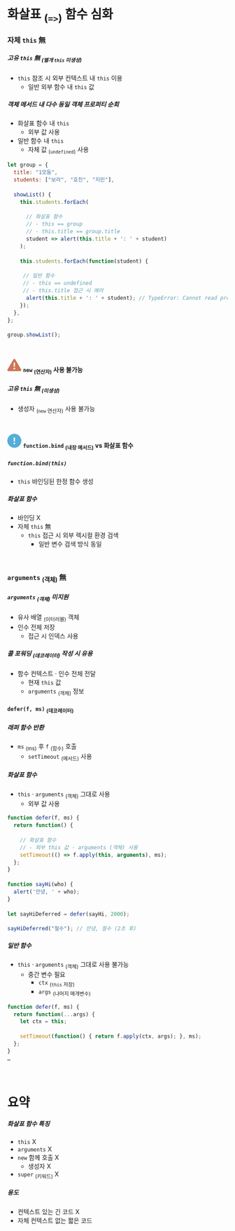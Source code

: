 화살표 <sub>(`=>`)</sub> 함수 심화
====

### 자체 `this` 無

##### 고유 `this` 無 <sub>(별개 `this` 미생성)</sub>
- `this` 참조 시 외부 컨텍스트 내 `this` 이용
  - 일반 외부 함수 내 `this` 값

##### 객체 메서드 내 다수 동일 객체 프로퍼티 순회
- 화살표 함수 내 `this`
  - 외부 값 사용
- 일반 함수 내 `this`
  - 자체 값 <sub>(`undefined`)</sub> 사용
```javascript
let group = {
  title: "1모둠",
  students: ["보라", "호진", "지민"],

  showList() {
    this.students.forEach(

      // 화살표 함수
      // - this == group
      // - this.title == group.title
      student => alert(this.title + ': ' + student)
    );

    this.students.forEach(function(student) {
 
     // 일반 함수
     // - this == undefined
     // - this.title 접근 시 에러
      alert(this.title + ': ' + student); // TypeError: Cannot read property 'title' of undefined
    });
  },
};

group.showList();
```

<br />

<img src="../../images/commons/icons/triangle-exclamation-solid.svg" /> **`new` <sub>(연산자)</sub> 사용 불가능**

##### 고유 `this` 無 <sub>(미생성)</sub>
- 생성자 <sub>(`new` 연산자)</sub> 사용 불가능

<br />

<img src="../../images/commons/icons/circle-exclamation-solid.svg" /> **`function.bind` <sub>(내장 메서드)</sub> vs 화살표 함수**

##### `function.bind(this)`
- `this` 바인딩된 한정 함수 생성

##### 화살표 함수
- 바인딩 X
- 자체 `this` 無
  - `this` 접근 시 외부 렉시컬 환경 검색
    - 일반 변수 검색 방식 동일

<br />

### `arguments` <sub>(객체)</sub> 無

##### `arguments` <sub>(객체)</sub> 미지원
- 유사 배열 <sub>(이터러블)</sub> 객체
- 인수 전체 저장
  - 접근 시 인덱스 사용

##### 콜 포워딩 <sub>(데코레이터)</sub> 작성 시 유용
- 함수 컨텍스트 · 인수 전체 전달
  - 현재 `this` 값
  - `arguments` <sub>(객체)</sub> 정보

#### `defer(f, ms)` <sub>(데코레이터)</sub>

##### 래퍼 함수 반환
- `ms` <sub>(ms)</sub> 후 `f` <sub>(함수)</sub> 호출
  - `setTimeout` <sub>(메서드)</sub> 사용

##### 화살표 함수
- `this` · `arguments` <sub>(객체)</sub> 그대로 사용
  - 외부 값 사용
```javascript
function defer(f, ms) {
  return function() {

    // 화살표 함수
    // - 외부 this 값 · arguments (객체) 사용
    setTimeout(() => f.apply(this, arguments), ms);
  };
}

function sayHi(who) {
  alert('안녕, ' + who);
}

let sayHiDeferred = defer(sayHi, 2000);

sayHiDeferred("철수"); // 안녕, 철수 (2초 후)
```

##### 일반 함수
- `this` · `arguments` <sub>(객체)</sub> 그대로 사용 불가능
  - 중간 변수 필요
    - `ctx` <sub>(`this` 저장)</sub>
    - `args` <sub>(나머지 매개변수)</sub>
```javascript
function defer(f, ms) {
  return function(...args) {
    let ctx = this;

    setTimeout(function() { return f.apply(ctx, args); }, ms);
  };
}
…
```

<br />

요약
====

##### 화살표 함수 특징
- `this` X
- `arguments` X
- `new` 함께 호출 X
  - 생성자 X
- `super` <sub>(키워드)</sub> X

##### 용도
- 컨텍스트 있는 긴 코드 X
- 자체 컨텍스트 없는 짧은 코드
